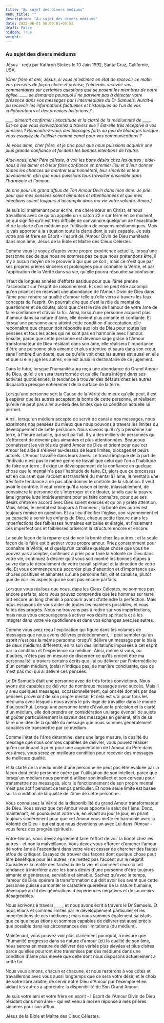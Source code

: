 ```yaml
---
title: "Au sujet des divers médiums"
menu_title: ""
description: "Au sujet des divers médiums"
date: 2022-06-01 06:00:01+00:52
draft: False
hidden: True
weight:
---
```

### Au sujet des divers médiums

Jésus - reçu par Kathryn Stokes le 10 Juin 1992, Santa Cruz, Californie, USA.

*[Cher frère et ami, Jésus, si vous m'estimez en état de recevoir ce matin vos pensées de façon claire et précise, j'aimerais recevoir vos commentaires sur certaines questions que se posent les membres de notre église. ____ se demande pourquoi il ne parvient pas à détecter votre présence dans vos messages par l'intermédiaire du Dr Samuels. Aurait-il pu recevoir les informations factuelles et historiques de l'un de vos collaborateurs et des premiers historiens ?*

*____ aimerait confirmer l'exactitude et la clarté de la médiumnité de ____. Est-ce que vous écrivez/parlez à travers elle ? Est-elle très réceptive à vos pensées ? Rencontrez-vous des blocages forts ou peu de blocages lorsque vous essayez de l'utiliser comme canal pour vos communications ?*

*Je vous aime, cher frère, et je prie pour que nous puissions acquérir une plus grande confiance et foi dans les bonnes intentions de l'autre.*

*Aide-nous, cher Père céleste, à voir les bons désirs chez les autres ; aide-nous à les aimer et à leur faire confiance en premier lieu et à leur donner toutes les chances de montrer leur honnêteté, leur sincérité et leur dévouement, afin que nous puissions tous travailler ensemble dans l'harmonie et l'amour.*

*Je prie pour un grand afflux de Ton Amour Divin dans mon âme. Je prie pour que mes pensées soient aimantes et attentionnées et que mes intentions soient toujours d'accomplir dans ma vie votre volonté. Amen.]*

Je suis ici maintenant pour écrire, ma chère sœur en Christ, et nous travaillons avec ce qu'on appelle un « catch 22 » sur terre en ce moment, ce qui signifie qu'il est très difficile de convaincre quelqu'un de l'exactitude et de la clarté d'un médium par l'utilisation de moyens médiumniques. Mais je vais apporter à la situation toute la clarté dont je suis capable. Je suis votre ami et frère en Esprit - l'esprit de l'Amour Divin de Dieu manifesté dans mon âme, Jésus de la Bible et Maître des Cieux Célestes.

Comme vous le voyez d'après votre propre expérience actuelle, lorsqu'une personne décide que nous ne sommes pas ce que nous prétendons être, il n'y a aucun moyen de le prouver à qui que ce soit ; mais ce n'est que par ses propres prières sincères et prolongées pour connaître la Vérité, et par l'application de la Vérité dans sa vie, qu'elle pourra résoudre sa confusion.

Il faut de longues années d'efforts assidus pour que l'âme prenne l'ascendant sur l'esprit de raisonnement. Et ceci ne peut être accompli qu'en priant et en recevant une abondance de l'Amour Divin de Dieu dans l'âme pour rendre sa qualité d'amour telle qu'elle verra à travers les faux concepts de l'esprit. On pourrait dire que c'est le rôle du mental de questionner et de douter, alors que c'est le rôle de l'amour de votre âme de faire confiance et d'avoir la foi. Ainsi, lorsqu'une personne acquiert plus d'amour dans sa nature d'âme, elle devient plus aimante et confiante. Et lorsqu'une personne aura atteint cette condition d'acceptation, elle reconnaîtra que chacun doit répondre aux lois de Dieu pour toutes les pensées et tous les actes qui ne sont pas en harmonie avec l'amour. Ensuite, parce que cette personne est devenue sage grâce à l'Amour transformateur de Dieu résidant dans son âme, elle réalisera l'importance d'être une personne plus aimante et plus attentive et saura dans son cœur, sans l'ombre d'un doute, que ce qu'elle voit chez les autres est aussi en elle et que si elle juge les autres, elle est aussi le destinataire de ce jugement.

Dans le futur, lorsque l'humanité aura reçu une abondance du Grand Amour de Dieu, qu'elle en sera transformée et qu'elle l'aura intégré dans ses activités quotidiennes, la tendance à trouver des défauts chez les autres disparaîtra presque entièrement de la surface de la terre.

Lorsqu'une personne sert la Cause de la Vérité du mieux qu'elle peut, il est à espérer que les autres acceptent la bonté de cette personne, et réalisent qu'elle ne peut pas aller au-delà des limites que sa condition actuelle lui permet.

Ainsi, lorsqu'un médium accepte de servir de canal à nos messages, nous exprimons nos pensées du mieux que nous pouvons à travers les limites du développement de cette personne. Nous savons qu'il n'y a personne sur terre, à l'heure actuelle, qui soit parfait. Il y a des milliers de personnes qui s'efforcent de devenir plus aimantes et plus attentionnées. Beaucoup connaissent les vérités du grand Amour de Dieu et prient pour que cet Amour les aide à s'élever au-dessus de leurs limites, blocages et peurs actuels. L'Amour travaille dans leurs âmes. Le travail impliqué de la part de l'individu n'est pas le même genre de travail que celui que l'on a l'habitude de faire sur terre ; il exige un développement de la confiance en quelque chose que le mental n'a pas l'habitude de faire. Et, alors que ce processus est en cours et que l'accent est transféré du mental à l'âme, le mental a une très forte tendance à ne pas abandonner le contrôle de la situation. Il veut avoir le contrôle. Il veut croire qu'il a raison et tente, inlassablement, de convaincre la personne de s'interroger et de douter, tandis que la pauvre âme ignorée lutte intérieurement pour se faire connaître, pour que ses désirs d'être en accord avec Dieu soient exercés et qu'on y prête attention. Mais, hélas, le mental est toujours à l'honneur ; la bonté des autres est toujours remise en question. Et au lieu d'édifier l'église, son rayonnement et sa capacité à servir les enfants de Dieu, chaque petite fissure dans les imperfections des faiblesses humaines est calée et élargie, et finalement ces imperfections et faiblesses briseront la structure encore et encore.

La seule façon de la réparer est de voir la bonté chez les autres ; et la seule façon de le faire est d'activer votre propre amour. Priez constamment pour connaître la Vérité, et si quelqu'un canalise quelque chose que vous ne pouvez pas accepter, continuez à prier pour faire la Volonté de Dieu dans votre vie, continuez à désirer qu'il vous soit montré les bonnes étapes à suivre dans le déroulement de votre travail spirituel et la direction de votre vie. Et vous commencerez à accorder plus d'attention et d'importance aux choses positives et aimantes qu'une personne fait, dit et canalise, plutôt que de voir les aspects qui ne sont pas encore parfaits.

Lorsque vous réalisez que nous, dans les Cieux Célestes, ne sommes pas encore parfaits, alors vous pouvez comprendre que les hommes sur terre ont encore un long chemin à parcourir avant d'atteindre la perfection. Mais nous essayons de vous aider de toutes les manières possibles, et vous faites des progrès. Nous ne trouvons pas à redire sur vos imperfections, mais nous vous encourageons à activer vos désirs spirituels et à les intégrer dans votre vie quotidienne et dans vos échanges avec les autres.

Comme vous avez reçu l'explication qui figure dans les volumes de messages que nous avons délivrés précédemment, il peut sembler qu'un esprit n'est pas la même personne lorsqu'il délivre un message par le biais de deux médiums différents, en raison des limitations imposées à cet esprit par la condition et l'expérience du médium. Ainsi, même si vous, ou d'autres, n'êtes pas en mesure de discerner ce qu'ils croient être ma personnalité, à travers certains écrits que j'ai pu délivrer par l'intermédiaire d'un certain médium, (cela) n'indique pas, de manière concluante, que ce n'est pas moi qui ai délivré ces pensées.

Le Dr Samuels était une personne avec de très fortes convictions. Nous avons été capables de délivrer de nombreux messages avec succès. Mais il y a eu quelques messages, occasionnellement, qui ont été donnés par des pensées provenant de son propre mental. Et cela est vrai pour tous les médiums avec lesquels nous avons le privilège de travailler dans le monde d'aujourd'hui. Lorsqu'une personne tente d'évaluer la précision et la clarté d'un médium, elle doit prendre en considération un large éventail de sujets et goûter particulièrement la saveur des messages en général, afin de se faire une idée de la qualité du message que nous sommes généralement capables de transmettre par ce médium.

Comme l'état de l'âme détermine, dans une large mesure, la qualité du message que nous sommes capables de délivrer, vous pouvez réaliser qu'en continuant à prier pour une augmentation de l'Amour du Père dans vos âmes, vous serez en meilleure condition pour recevoir des messages de meilleure qualité.

Et la clarté de la médiumnité d'une personne ne peut pas être évaluée par la façon dont cette personne opère par l'utilisation de son intellect, parce que lorsqu'un médium nous permet d'utiliser son intellect et son cerveau pour transmettre nos messages, alors le fonctionnement de son propre mental n'est pas actif pendant ce temps particulier. Et notre seule limite est basée sur la condition de la qualité de l'âme de cette personne.

Vous connaissez la Vérité de la disponibilité du grand Amour transformateur de Dieu. Vous savez que cet Amour vous apporte le salut de l'âme. Donc, maintenant, en poursuivant votre vie, en vivant au jour le jour, en priant toujours sincèrement pour que cet Amour vous mette en harmonie avec la Volonté de Dieu - qui est que nous devenions un avec Lui dans l'Amour - vous ferez des progrès spirituels.

Entre-temps, vous devez également faire l'effort de voir la bonté chez les autres - et non la malveillance. Vous devez vous efforcer d'amener l'amour de votre âme à l'ascendant dans votre vie et cesser de chercher des fautes et/ou de critiquer. Essayez de trouver des façons dont quelque chose peut être bénéfique pour les autres ; ne mettez pas l'accent sur le négatif. Considérez la réalité des fardeaux de la vie, et comment ceux-ci ont tendance à interférer avec les bons désirs d'une personne d'être toujours aimante et généreuse, serviable et aimable. Sachez qu'avec le temps, l'amour de Dieu opérera la transformation qui doit avoir lieu avant que cette personne puisse surmonter le caractère querelleur de la nature humaine, développé au fil des générations d'expériences négatives et de souvenirs désagréables.

Nous écrivons à travers ____, et nous avons écrit à travers le Dr Samuels. Et nous étions et sommes limités par le développement particulier et les imperfections de ces médiums ; mais nous sommes également satisfaits que ce que nous étions et sommes capables de délivrer est aussi précis que possible dans les circonstances des limitations (du médium).

Maintenant, vous pouvez voir plus clairement pourquoi, à mesure que l'humanité progresse dans sa nature d'amour (et) la qualité de son âme, nous serons en mesure de délivrer des vérités plus élevées et plus claires parce qu'elles pourront être transmises par des médiums dans une condition d'âme plus élevée que celle dont nous disposons actuellement à cette fin.

Nous vous aimons, chacun et chacune, et nous resterons à vos côtés et travaillerons avec vous aussi longtemps que ce sera votre désir, et le choix de votre libre arbitre, de servir notre Dieu d'Amour par l'exemple et en aidant les autres à apprendre la disponibilité de Son Grand Amour.

Je suis votre ami et votre frère en esprit - l'Esprit de l'Amour Divin de Dieu résidant dans mon âme - qui est venu à moi en réponse à mes prières sincères pour son afflux.

Jésus de la Bible et Maître des Cieux Célestes.
